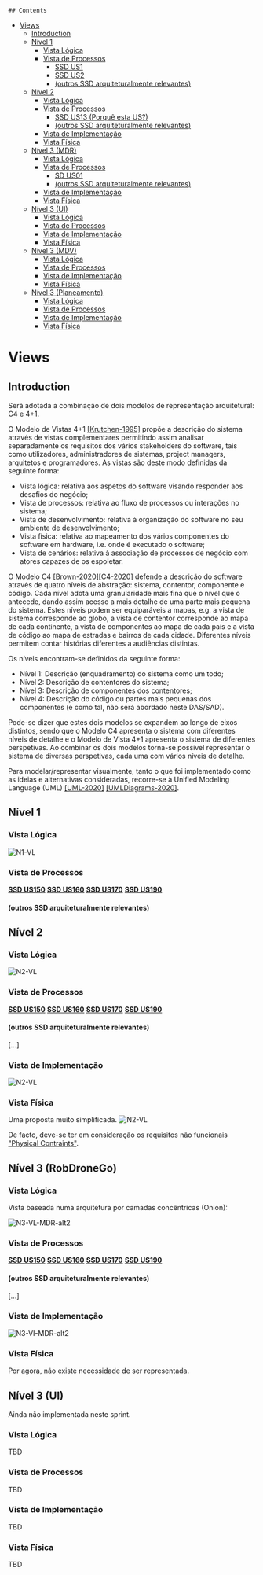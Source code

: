 	## Contents
- [Views](#views)
	- [Introduction](#introduction)
	- [Nível 1](#nível-1)
		- [Vista Lógica](#vista-lógica)
		- [Vista de Processos](#vista-de-processos)
			- [SSD US1](#ssd-us1)
			- [SSD US2](#ssd-us2)
			- [(outros SSD arquiteturalmente relevantes)](#outros-ssd-arquiteturalmente-relevantes)
	- [Nível 2](#nível-2)
		- [Vista Lógica](#vista-lógica-1)
		- [Vista de Processos](#vista-de-processos-1)
			- [SSD US13 (Porquê esta US?)](#ssd-us13-porquê-esta-us)
			- [(outros SSD arquiteturalmente relevantes)](#outros-ssd-arquiteturalmente-relevantes-1)
		- [Vista de Implementação](#vista-de-implementação)
		- [Vista Física](#vista-física)
	- [Nível 3 (MDR)](#nível-3-mdr)
		- [Vista Lógica](#vista-lógica-2)
		- [Vista de Processos](#vista-de-processos-2)
			- [SD US01](#sd-us01)
			- [(outros SSD arquiteturalmente relevantes)](#outros-ssd-arquiteturalmente-relevantes-2)
		- [Vista de Implementação](#vista-de-implementação-1)
		- [Vista Física](#vista-física-1)
	- [Nível 3 (UI)](#nível-3-ui)
		- [Vista Lógica](#vista-lógica-3)
		- [Vista de Processos](#vista-de-processos-3)
		- [Vista de Implementação](#vista-de-implementação-2)
		- [Vista Física](#vista-física-2)
	- [Nível 3 (MDV)](#nível-3-mdv)
		- [Vista Lógica](#vista-lógica-4)
		- [Vista de Processos](#vista-de-processos-4)
		- [Vista de Implementação](#vista-de-implementação-3)
		- [Vista Física](#vista-física-3)
	- [Nível 3 (Planeamento)](#nível-3-planeamento)
		- [Vista Lógica](#vista-lógica-5)
		- [Vista de Processos](#vista-de-processos-5)
		- [Vista de Implementação](#vista-de-implementação-4)
		- [Vista Física](#vista-física-4)

# Views

## Introduction
Será adotada a combinação de dois modelos de representação arquitetural: C4 e 4+1.

O Modelo de Vistas 4+1 [[Krutchen-1995]](References.md#Kruchten-1995) propõe a descrição do sistema através de vistas complementares permitindo assim analisar separadamente os requisitos dos vários stakeholders do software, tais como utilizadores, administradores de sistemas, project managers, arquitetos e programadores. As vistas são deste modo definidas da seguinte forma:

- Vista lógica: relativa aos aspetos do software visando responder aos desafios do negócio;
- Vista de processos: relativa ao fluxo de processos ou interações no sistema;
- Vista de desenvolvimento: relativa à organização do software no seu ambiente de desenvolvimento;
- Vista física: relativa ao mapeamento dos vários componentes do software em hardware, i.e. onde é executado o software;
- Vista de cenários: relativa à associação de processos de negócio com atores capazes de os espoletar.

O Modelo C4 [[Brown-2020]](References.md#Brown-2020)[[C4-2020]](References.md#C4-2020) defende a descrição do software através de quatro níveis de abstração: sistema, contentor, componente e código. Cada nível adota uma granularidade mais fina que o nível que o antecede, dando assim acesso a mais detalhe de uma parte mais pequena do sistema. Estes níveis podem ser equiparáveis a mapas, e.g. a vista de sistema corresponde ao globo, a vista de contentor corresponde ao mapa de cada continente, a vista de componentes ao mapa de cada país e a vista de código ao mapa de estradas e bairros de cada cidade.
Diferentes níveis permitem contar histórias diferentes a audiências distintas.

Os níveis encontram-se definidos da seguinte forma:
- Nível 1: Descrição (enquadramento) do sistema como um todo;
- Nível 2: Descrição de contentores do sistema;
- Nível 3: Descrição de componentes dos contentores;
- Nível 4: Descrição do código ou partes mais pequenas dos componentes (e como tal, não será abordado neste DAS/SAD).

Pode-se dizer que estes dois modelos se expandem ao longo de eixos distintos, sendo que o Modelo C4 apresenta o sistema com diferentes níveis de detalhe e o Modelo de Vista 4+1 apresenta o sistema de diferentes perspetivas. Ao combinar os dois modelos torna-se possível representar o sistema de diversas perspetivas, cada uma com vários níveis de detalhe.

Para modelar/representar visualmente, tanto o que foi implementado como as ideias e alternativas consideradas, recorre-se à Unified Modeling Language (UML) [[UML-2020]](References.md#UML-2020) [[UMLDiagrams-2020]](References.md#UMLDiagrams-2020).

## Nível 1
### Vista Lógica

![N1-VL](diagramas/nivel1/N1-VL.png)

### Vista de Processos

**[SSD US150](diagramas/nivel1/UC150.md)**
**[SSD US160](diagramas/nivel1/UC160.md)**
**[SSD US170](diagramas/nivel1/UC170.md)**
**[SSD US190](diagramas/nivel1/UC190.md)**

#### (outros SSD arquiteturalmente relevantes)


## Nível 2
### Vista Lógica

![N2-VL](diagramas/nivel2/N2-VL.png)


### Vista de Processos

**[SSD US150](diagramas/nivel2/UC150.md)**
**[SSD US160](diagramas/nivel2/UC160.md)**
**[SSD US170](diagramas/nivel2/UC170.md)**
**[SSD US190](diagramas/nivel2/UC190.md)**

#### (outros SSD arquiteturalmente relevantes)
[...]

### Vista de Implementação
![N2-VL](diagramas/nivel2/N2-VI.png)


### Vista Física

Uma proposta muito simplificada. 
![N2-VL](diagramas/nivel2/N2-VF.png)


De facto, deve-se ter em consideração os requisitos não funcionais ["Physical Contraints"](Background.md#Physical_Constraints).

## Nível 3 (RobDroneGo)

### Vista Lógica

Vista baseada numa arquitetura por camadas concêntricas (Onion):

![N3-VL-MDR-alt2](diagramas/nivel3/N3-VL.png)

### Vista de Processos

**[SSD US150](diagramas/nivel3/UC150.md)**
**[SSD US160](diagramas/nivel3/UC160.md)**
**[SSD US170](diagramas/nivel3/UC170.md)**
**[SSD US190](diagramas/nivel3/UC190.md)**

#### (outros SSD arquiteturalmente relevantes)
[...]

### Vista de Implementação
![N3-VI-MDR-alt2](diagramas/nivel3/N3-VI.png)

### Vista Física

Por agora, não existe necessidade de ser representada.

## Nível 3 (UI)
Ainda não implementada neste sprint.
### Vista Lógica
TBD

### Vista de Processos
TBD

### Vista de Implementação
TBD

### Vista Física
TBD
